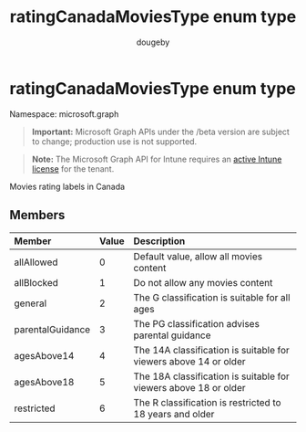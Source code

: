﻿---
title: "ratingCanadaMoviesType enum type"
description: "Movies rating labels in Canada"
author: "dougeby"
localization_priority: Normal
ms.prod: "intune"
doc_type: enumPageType
---

# ratingCanadaMoviesType enum type

Namespace: microsoft.graph

> **Important:** Microsoft Graph APIs under the /beta version are subject to change; production use is not supported.

> **Note:** The Microsoft Graph API for Intune requires an [active Intune license](https://go.microsoft.com/fwlink/?linkid=839381) for the tenant.

Movies rating labels in Canada

## Members

| Member           | Value | Description                                                      |
| :--------------- | :---- | :--------------------------------------------------------------- |
| allAllowed       | 0     | Default value, allow all movies content                          |
| allBlocked       | 1     | Do not allow any movies content                                  |
| general          | 2     | The G classification is suitable for all ages                    |
| parentalGuidance | 3     | The PG classification advises parental guidance                  |
| agesAbove14      | 4     | The 14A classification is suitable for viewers above 14 or older |
| agesAbove18      | 5     | The 18A classification is suitable for viewers above 18 or older |
| restricted       | 6     | The R classification is restricted to 18 years and older         |
